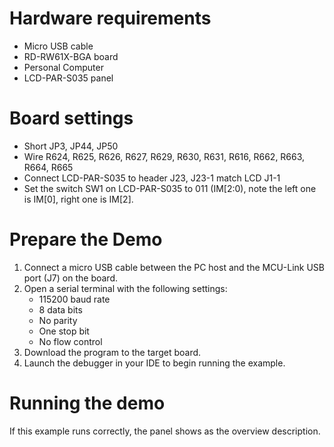 Hardware requirements
=====================
- Micro USB cable
- RD-RW61X-BGA board
- Personal Computer
- LCD-PAR-S035 panel

Board settings
============
- Short JP3, JP44, JP50
- Wire R624, R625, R626, R627, R629, R630, R631, R616, R662, R663, R664, R665
- Connect LCD-PAR-S035 to header J23, J23-1 match LCD J1-1
- Set the switch SW1 on LCD-PAR-S035 to 011 (IM[2:0), note the left one is IM[0], right one is IM[2].

Prepare the Demo
================
1.  Connect a micro USB cable between the PC host and the MCU-Link USB port (J7) on the board.
2.  Open a serial terminal with the following settings:
    - 115200 baud rate
    - 8 data bits
    - No parity
    - One stop bit
    - No flow control
3.  Download the program to the target board.
4.  Launch the debugger in your IDE to begin running the example.

Running the demo
===============
If this example runs correctly, the panel shows as the overview description.
